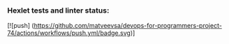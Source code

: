 ### Hexlet tests and linter status:

[![push]
(https://github.com/matveevsa/devops-for-programmers-project-74/actions/workflows/push.yml/badge.svg)]